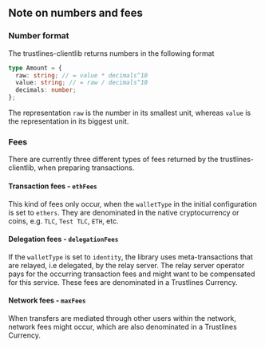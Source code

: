 ## Note on numbers and fees

### Number format

The trustlines-clientlib returns numbers in the following format

```ts
type Amount = {
  raw: string; // = value * decimals^10
  value: string; // = raw / decimals^10
  decimals: number;
};
```

The representation `raw` is the number in its smallest unit, whereas `value` is the representation in its biggest unit.

### Fees

There are currently three different types of fees returned by the trustlines-clientlib, when preparing transactions.

#### Transaction fees - `ethFees`

This kind of fees only occur, when the `walletType` in the initial configuration is set to `ethers`.
They are denominated in the native cryptocurrency or coins, e.g. `TLC`, `Test TLC`, `ETH`, etc.

#### Delegation fees - `delegationFees`

If the `walletType` is set to `identity`, the library uses meta-transactions that are relayed, i.e delegated, by the relay server.
The relay server operator pays for the occurring transaction fees and might want to be compensated for this service.
These fees are denominated in a Trustlines Currency.

#### Network fees - `maxFees`

When transfers are mediated through other users within the network, network fees might occur, which are also denominated in a Trustlines Currency.
